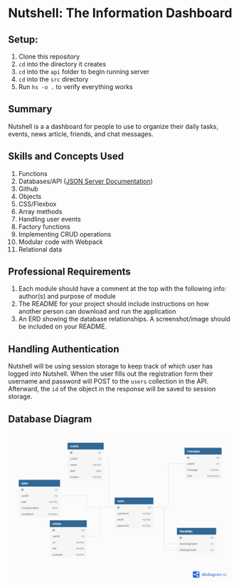 # Nutshell: The Information Dashboard

## Setup: 

1. Clone this repository
1. `cd` into the directory it creates
1. `cd` into the `api` folder to begin running server
1. `cd` into the `src` directory
1. Run `hs -o .` to verify everything works

## Summary

Nutshell is a a dashboard for people to use to organize their daily tasks, events, news article, friends, and chat messages.

## Skills and Concepts Used

1. Functions
1. Databases/API ([JSON Server Documentation](https://github.com/typicode/json-server))
1. Github
1. Objects
1. CSS/Flexbox
1. Array methods
1. Handling user events
1. Factory functions
1. Implementing CRUD operations
1. Modular code with Webpack
1. Relational data

## Professional Requirements

1. Each module should have a comment at the top with the following info: author(s) and purpose of module
1. The README for your project should include instructions on how another person can download and run the application
1. An ERD showing the database relationships. A screenshot/image should be included on your README.

## Handling Authentication

Nutshell will be using session storage to keep track of which user has logged into Nutshell. When the user fills out the registration form their username and password will POST to the `users` collection in the API. Afterward, the `id` of the object in the response will be saved to session storage.

## Database Diagram 
![nutshell database](./DBDiagram4.png)